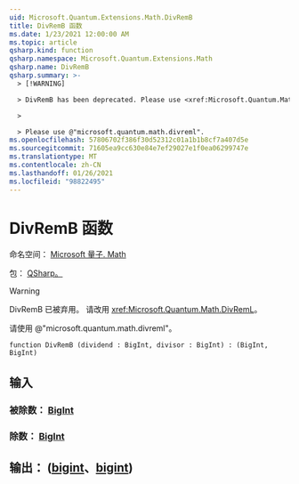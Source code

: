 ```yaml
---
uid: Microsoft.Quantum.Extensions.Math.DivRemB
title: DivRemB 函数
ms.date: 1/23/2021 12:00:00 AM
ms.topic: article
qsharp.kind: function
qsharp.namespace: Microsoft.Quantum.Extensions.Math
qsharp.name: DivRemB
qsharp.summary: >-
  > [!WARNING]

  > DivRemB has been deprecated. Please use <xref:Microsoft.Quantum.Math.DivRemL> instead.

  >

  > Please use @"microsoft.quantum.math.divreml".
ms.openlocfilehash: 57806702f386f30d52312c01a1b1b8cf7a407d5e
ms.sourcegitcommit: 71605ea9cc630e84e7ef29027e1f0ea06299747e
ms.translationtype: MT
ms.contentlocale: zh-CN
ms.lasthandoff: 01/26/2021
ms.locfileid: "98822495"
---
```

# <a name="divremb-function"></a>DivRemB 函数

命名空间： [Microsoft 量子. Math](xref:Microsoft.Quantum.Extensions.Math)

包： [QSharp。](https://nuget.org/packages/Microsoft.Quantum.QSharp.Core)


> [!WARNING]
> DivRemB 已被弃用。 请改用 <xref:Microsoft.Quantum.Math.DivRemL>。
>
> 请使用 @"microsoft.quantum.math.divreml"。



```qsharp
function DivRemB (dividend : BigInt, divisor : BigInt) : (BigInt, BigInt)
```


## <a name="input"></a>输入

### <a name="dividend--bigint"></a>被除数： [BigInt](xref:microsoft.quantum.lang-ref.bigint)




### <a name="divisor--bigint"></a>除数： [BigInt](xref:microsoft.quantum.lang-ref.bigint)





## <a name="output--bigintbigint"></a>输出： ([bigint](xref:microsoft.quantum.lang-ref.bigint)、[bigint](xref:microsoft.quantum.lang-ref.bigint)) 

